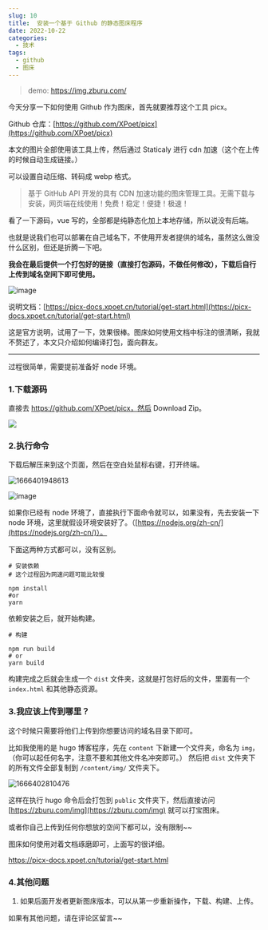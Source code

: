 ```yaml
---
slug: 10
title:  安装一个基于 Github 的静态图床程序
date: 2022-10-22
categories:
  - 技术
tags:
  - github
  - 图床
---
```


>demo: https://img.zburu.com/

今天分享一下如何使用 Github 作为图床，首先就要推荐这个工具 picx。

Github 仓库：[https://github.com/XPoet/picx](https://github.com/XPoet/picx)

本文的图片全部使用该工具上传，然后通过 Staticaly 进行 cdn 加速（这个在上传的时候自动生成链接。）

可以设置自动压缩、转码成 webp 格式。


>基于 GitHub API 开发的具有 CDN 加速功能的图床管理工具。无需下载与安装，网页端在线使用！免费！稳定！便捷！极速！

看了一下源码，vue 写的，全部都是纯静态化加上本地存储，所以说没有后端。

也就是说我们也可以部署在自己域名下，不使用开发者提供的域名，虽然这么做没什么区别，但还是折腾一下吧。

**我会在最后提供一个打包好的链接（直接打包源码，不做任何修改），下载后自行上传到域名空间下即可使用。**

![image](https://imgurl.zishu.me/images/old/2022/20221022-1.2zpfhu4mgl40.webp)


说明文档：[https://picx-docs.xpoet.cn/tutorial/get-start.html](https://picx-docs.xpoet.cn/tutorial/get-start.html)

这是官方说明，试用了一下，效果很棒。图床如何使用文档中标注的很清晰，我就不赘述了，本文只介绍如何编译打包，面向群友。



---

过程很简单，需要提前准备好 node 环境。

### 1.下载源码

直接去 https://github.com/XPoet/picx，然后 Download Zip。

![](https://imgurl.zishu.me/images/old/2022/20221022-2.707drdl2ifs0.webp)

### 2.执行命令

下载后解压来到这个页面，然后在空白处鼠标右键，打开终端。

![1666401948613](https://imgurl.zishu.me/images/old/2022/20221022-3.34jbfy4mtbq0.webp)

![image](https://imgurl.zishu.me/images/old/2022/20221022-4.1c6nn69wefgg.webp)

如果你已经有 node 环境了，直接执行下面命令就可以，如果没有，先去安装一下 node 环境，这里就假设环境安装好了。（[https://nodejs.org/zh-cn/](https://nodejs.org/zh-cn/)）。

下面这两种方式都可以，没有区别。

```shell
# 安装依赖
# 这个过程因为网速问题可能比较慢

npm install
#or
yarn
```

依赖安装之后，就开始构建。

```shell
# 构建

npm run build
# or
yarn build
```

构建完成之后就会生成一个 `dist` 文件夹，这就是打包好后的文件，里面有一个 `index.html` 和其他静态资源。

### 3.我应该上传到哪里？

这个时候只需要将他们上传到你想要访问的域名目录下即可。

比如我使用的是 hugo 博客程序，先在 `content` 下新建一个文件夹，命名为 `img`，（你可以起任何名字，注意不要和其他文件名冲突即可。）
然后把 `dist` 文件夹下的所有文件全部复制到 `/content/img/` 文件夹下。

![1666402810476](https://imgurl.zishu.me/images/old/2022/20221022-5.3bs1ti6xhki0.webp)

这样在执行 hugo 命令后会打包到 `public` 文件夹下，然后直接访问 [https://zburu.com/img](https://zburu.com/img) 就可以打宝图床。

或者你自己上传到任何你想放的空间下都可以，没有限制~~

图床如何使用对着文档琢磨即可，上面写的很详细。

https://picx-docs.xpoet.cn/tutorial/get-start.html

### 4.其他问题

1. 如果后面开发者更新图床版本，可以从第一步重新操作，下载、构建、上传。

如果有其他问题，请在评论区留言~~
